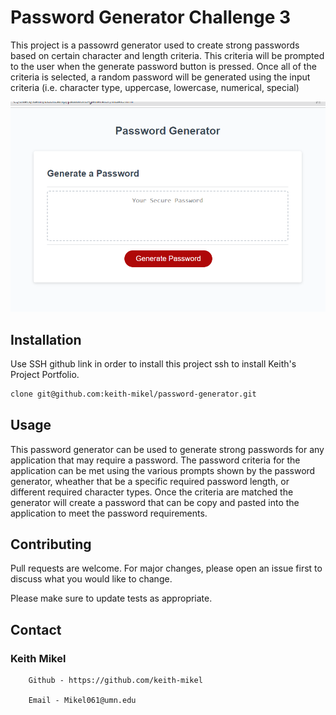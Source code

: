 # Password Generator Challenge 3

This project is a passowrd generator used to create strong passwords based on certain character and length criteria. This criteria will be prompted to the user when the generate password button is pressed. Once all of the criteria is selected, a random password will be generated using the input criteria (i.e. character type, uppercase, lowercase, numerical, special)

![alt text](./assets/images/password%20gen.png)


## Installation

Use SSH github link in order to install this project ssh to install Keith's Project Portfolio.

```bash
clone git@github.com:keith-mikel/password-generator.git
```

## Usage

This password generator can be used to generate strong passwords for any application that may require a password.
The password criteria for the application can be met using the various prompts shown by the password generator, wheather that be a specific required password length, or different required character types. Once the criteria are matched the generator will create a password that can be copy and pasted into the application to meet the password requirements.

## Contributing

Pull requests are welcome. For major changes, please open an issue first
to discuss what you would like to change.

Please make sure to update tests as appropriate.


## Contact

### Keith Mikel 

        Github - https://github.com/keith-mikel

        Email - Mikel061@umn.edu

